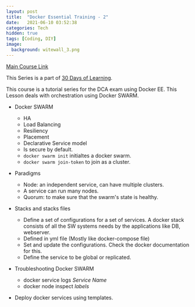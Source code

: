 ```yaml
---
layout: post
title:  "Docker Essential Training - 2"
date:   2021-06-10 03:52:38
categories: Tech
hidden: true
tags: [Coding, DIY]
image:
  background: witewall_3.png
---
```


[Main Course Link](https://www.linkedin.com/learning/docker-essential-training-2-orchestration)

This Series is a part of [30 Days of Learning](https://www.notion.so/yogeshpandey/June-30-Days-of-Learning-65a60adfdd504eb2b989649fef13e6d2).

This course is a tutorial series for the DCA exam using Docker EE. This Lesson deals with orchestration using Docker SWARM.

- Docker SWARM
    - HA
    - Load Balancing
    - Resiliency
    - Placement
    - Declarative Service model
    - Is secure by default.
    - `docker swarm init` initialtes a docker swarm.
    - `docker swarm join-token` to join as a cluster.

- Paradigms
    - Node: an independent service, can have multiple clusters.
    - A service can run many nodes. 
    - Quorum: to make sure that the swarm's state is healthy.

- Stacks and stacks files
  - Define a set of configurations for a set of services. A docker stack consists of all the SW systems needs by the applications like DB, webserver. 
  - Defined in yml file (Mostly like docker-compose file)
  - Set and update the configurations. Check the docker documentation for this.
  - Define the service to be global or replicated.

- Troubleshooting Docker SWARM
  - docker service logs _Service Name_
  - docker node inspect _labels_

- Deploy docker services using templates. 